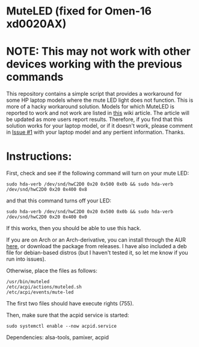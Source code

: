 # MuteLED (fixed for Omen-16 xd0020AX)

# NOTE: This may not work with other devices working with the previous commands

This repository contains a simple script that provides a workaround for some HP laptop models where the mute LED light does not function. This is more of a hacky workaround solution. Models for which MuteLED is reported to work and not work are listed in [this](https://github.com/username227/MuteLED/wiki/Support-by-Laptop-Model) wiki article. The article will be updated as more users report results. Therefore, if you find that this solution works for your laptop model, or if it doesn't work, please comment in [Issue #1](https://github.com/username227/MuteLED/issues/1) with your laptop model and any pertient information. Thanks.

# Instructions:

First, check and see if the following command will turn on your mute LED:
```
sudo hda-verb /dev/snd/hwC2D0 0x20 0x500 0x0b && sudo hda-verb /dev/snd/hwC2D0 0x20 0x400 0x8
```
and that this command turns off your LED:
```
sudo hda-verb /dev/snd/hwC2D0 0x20 0x500 0x0b && sudo hda-verb /dev/snd/hwC2D0 0x20 0x400 0x0
```

If this works, then you should be able to use this hack.

If you are on Arch or an Arch-derivative, you can install through the AUR [here](https://aur.archlinux.org/packages/muteled), or download the package from releases. I have also included a deb file for debian-based distros (but I haven't tested it, so let me know if you run into issues).

Otherwise, place the files as follows:
```
/usr/bin/muteled
/etc/acpi/actions/muteled.sh
/etc/acpi/events/mute-led
```
The first two files should have execute rights (755).

Then, make sure that the acpid service is started:
```
sudo systemctl enable --now acpid.service
```

Dependencies: alsa-tools, pamixer, acpid
